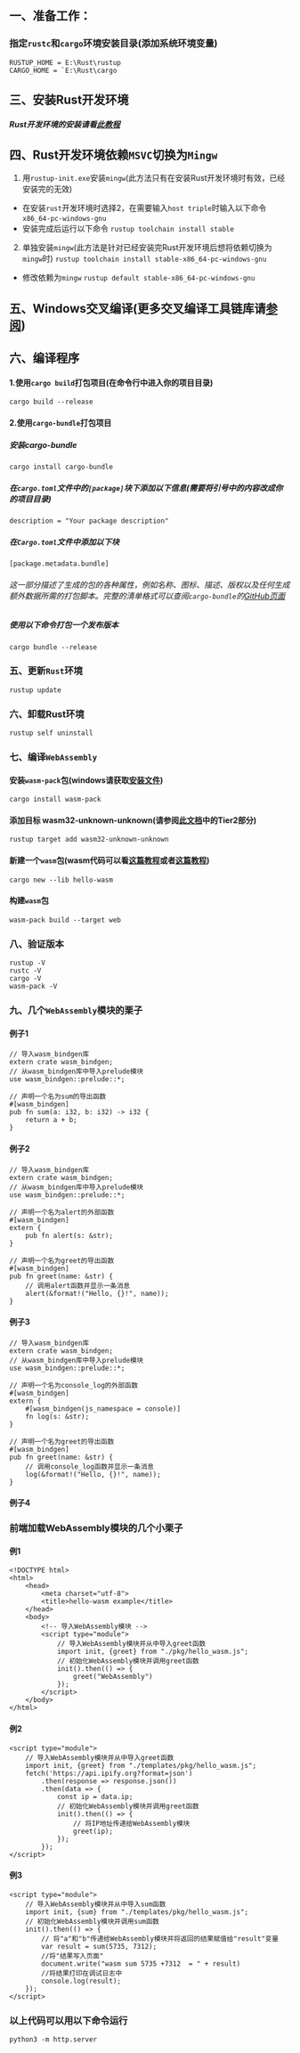 ## 一、准备工作：
### 指定`rustc`和`cargo`环境安装目录(添加系统环境变量)
    RUSTUP_HOME = E:\Rust\rustup
    CARGO_HOME = `E:\Rust\cargo

## 三、安装Rust开发环境
##### Rust开发环境的安装请看[此教程](https://blog.csdn.net/cnds123/article/details/105770367)

## 四、Rust开发环境依赖`MSVC`切换为`Mingw`
1. 用`rustup-init.exe`安装`mingw`(此方法只有在安装Rust开发环境时有效，已经安装完的无效)
- 在安装`rust`开发环境时选择2，在需要输入`host triple`时输入以下命令
    `x86_64-pc-windows-gnu`
- 安装完成后运行以下命令
    `rustup toolchain install stable`
2. 单独安装`mingw`(此方法是针对已经安装完Rust开发环境后想将依赖切换为`mingw`时)
    `rustup toolchain install stable-x86_64-pc-windows-gnu`
- 修改依赖为`mingw`
    `rustup default stable-x86_64-pc-windows-gnu`

## 五、Windows交叉编译(更多交叉编译工具链库请[参阅](https://doc.rust-lang.org/nightly/rustc/platform-support.html))

## 六、编译程序
#### 1.使用`cargo build`打包项目(在命令行中进入你的项目目录)
    cargo build --release
#### 2.使用`cargo-bundle`打包项目
##### 安装cargo-bundle
    cargo install cargo-bundle
##### 在`cargo.toml`文件中的`[package]`块下添加以下信息(需要将引号中的内容改成你的项目目录)
    description = "Your package description"
##### 在`Cargo.toml`文件中添加以下块
    [package.metadata.bundle]
###### 这一部分描述了生成的包的各种属性，例如名称、图标、描述、版权以及任何生成额外数据所需的打包脚本。完整的清单格式可以查阅`cargo-bundle`的[GitHub页面](https://github.com/burtonageo/cargo-bundle)
##### 使用以下命令打包一个发布版本
    cargo bundle --release
### 五、更新`Rust`环境
    rustup update
### 六、卸载Rust环境
    rustup self uninstall
### 七、编译`WebAssembly`
#### 安装`wasm-pack`包(windows请获取[安装文件](https://rustwasm.github.io/wasm-pack/installer/))
    cargo install wasm-pack
#### 添加目标 wasm32-unknown-unknown(请参阅[此文档](https://doc.rust-lang.org/nightly/rustc/platform-support.html)中的Tier2部分)
    rustup target add wasm32-unknown-unknown
#### 新建一个`wasm`包(wasm代码可以看[这篇教程](https://developer.mozilla.org/zh-CN/docs/WebAssembly/Rust_to_wasm)或者[这篇教程](https://www.wkwkk.com/articles/1c90cd3673398f7f.html))
    cargo new --lib hello-wasm
#### 构建`wasm`包
    wasm-pack build --target web
### 八、验证版本
    rustup -V
    rustc -V
    cargo -V
    wasm-pack -V
### 九、几个`WebAssembly`模块的栗子
#### 例子1
    // 导入wasm_bindgen库
    extern crate wasm_bindgen;
    // 从wasm_bindgen库中导入prelude模块
    use wasm_bindgen::prelude::*;

    // 声明一个名为sum的导出函数
    #[wasm_bindgen]
    pub fn sum(a: i32, b: i32) -> i32 {
        return a + b;
    }
#### 例子2
    // 导入wasm_bindgen库
    extern crate wasm_bindgen;
    // 从wasm_bindgen库中导入prelude模块
    use wasm_bindgen::prelude::*;
    
    // 声明一个名为alert的外部函数
    #[wasm_bindgen]
    extern {
        pub fn alert(s: &str);
    }
    
    // 声明一个名为greet的导出函数
    #[wasm_bindgen]
    pub fn greet(name: &str) {
        // 调用alert函数并显示一条消息
        alert(&format!("Hello, {}!", name));
    }
#### 例子3
    // 导入wasm_bindgen库
    extern crate wasm_bindgen;
    // 从wasm_bindgen库中导入prelude模块
    use wasm_bindgen::prelude::*;

    // 声明一个名为console_log的外部函数
    #[wasm_bindgen]
    extern {
        #[wasm_bindgen(js_namespace = console)]
        fn log(s: &str);
    }

    // 声明一个名为greet的导出函数
    #[wasm_bindgen]
    pub fn greet(name: &str) {
        // 调用console_log函数并显示一条消息
        log(&format!("Hello, {}!", name));
    }
#### 例子4

### 前端加载WebAssembly模块的几个小栗子
#### 例1
    <!DOCTYPE html>
    <html>
        <head>
            <meta charset="utf-8">
            <title>hello-wasm example</title>
        </head>
        <body>
            <!-- 导入WebAssembly模块 -->
            <script type="module">
                // 导入WebAssembly模块并从中导入greet函数
                import init, {greet} from "./pkg/hello_wasm.js";
                // 初始化WebAssembly模块并调用greet函数
                init().then(() => {
                    greet("WebAssembly")
                });
            </script>
        </body>
    </html>
#### 例2
    <script type="module">
        // 导入WebAssembly模块并从中导入greet函数
        import init, {greet} from "./templates/pkg/hello_wasm.js";
        fetch('https://api.ipify.org?format=json')
            .then(response => response.json())
            .then(data => {
                const ip = data.ip;
                // 初始化WebAssembly模块并调用greet函数
                init().then(() => {
                    // 将IP地址传递给WebAssembly模块
                    greet(ip);
                });
            });
    </script>
#### 例3
    <script type="module">
        // 导入WebAssembly模块并从中导入sum函数
        import init, {sum} from "./templates/pkg/hello_wasm.js";
        // 初始化WebAssembly模块并调用sum函数
        init().then(() => {
            // 将"a"和"b"传递给WebAssembly模块并将返回的结果赋值给"result"变量
            var result = sum(5735, 7312);
            //将"结果写入页面"
            document.write("wasm sum 5735 +7312  = " + result)
            //将结果打印在调试日志中
            console.log(result);
        });
    </script>

### 以上代码可以用以下命令运行
    python3 -m http.server

